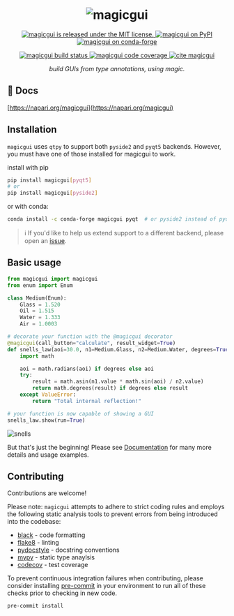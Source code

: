 <h1 align="center">
    <img src="https://raw.githubusercontent.com/napari/magicgui/main/resources/logo_long.png" alt="magicgui" />
</h1>

<p align="center">
  <a href="https://github.com/napari/magicgui/blob/main/LICENSE">
    <img src="https://img.shields.io/github/license/napari/magicgui" alt="magicgui is released under the MIT license." />
  </a>
  <a href="https://pypi.python.org/pypi/magicgui">
    <img src="https://img.shields.io/pypi/v/magicgui.svg" alt="magicgui on PyPI" />
  </a>
  <a href="https://anaconda.org/conda-forge/magicgui">
    <img src="https://img.shields.io/conda/vn/conda-forge/magicgui" alt="magicgui on conda-forge" />
  </a>
  </p>
  <p align="center">
  <a href="https://github.com/napari/magicgui/actions/workflows/test_and_deploy.yml">
    <img src="https://github.com/napari/magicgui/actions/workflows/test_and_deploy.yml/badge.svg" alt="magicgui build status" />
  </a>
  <a href="https://codecov.io/gh/napari/magicgui">
    <img src="https://codecov.io/gh/napari/magicgui/branch/main/graph/badge.svg" alt="magicgui code coverage" />
  </a>
  <a href="https://zenodo.org/badge/latestdoi/238805437">
    <img src="https://zenodo.org/badge/238805437.svg" alt="cite magicgui" />
  </a>
</p>

<p align="center">
 <em>build GUIs from type annotations, using magic.</em>
</p>


## 📖 Docs

[https://napari.org/magicgui](https://napari.org/magicgui)

## Installation

`magicgui` uses `qtpy` to support both `pyside2` and `pyqt5` backends.  However, you
must have one of those installed for magicgui to work.

install with pip

```bash
pip install magicgui[pyqt5]
# or
pip install magicgui[pyside2]
```

or with conda:

```bash
conda install -c conda-forge magicgui pyqt  # or pyside2 instead of pyqt
```

> :information_source: If you'd like to help us extend support to a different backend,
> please open an [issue](https://github.com/napari/magicgui/issues).

## Basic usage

```python
from magicgui import magicgui
from enum import Enum

class Medium(Enum):
    Glass = 1.520
    Oil = 1.515
    Water = 1.333
    Air = 1.0003

# decorate your function with the @magicgui decorator
@magicgui(call_button="calculate", result_widget=True)
def snells_law(aoi=30.0, n1=Medium.Glass, n2=Medium.Water, degrees=True):
    import math

    aoi = math.radians(aoi) if degrees else aoi
    try:
        result = math.asin(n1.value * math.sin(aoi) / n2.value)
        return math.degrees(result) if degrees else result
    except ValueError:
        return "Total internal reflection!"

# your function is now capable of showing a GUI
snells_law.show(run=True)
```

![snells](https://raw.githubusercontent.com/napari/magicgui/main/resources/snells.png)

But that's just the beginning!  Please see [Documentation](https://napari.org/magicgui) for many more details
and usage examples.

## Contributing

Contributions are welcome!

Please note: `magicgui` attempts to adhere to strict coding rules and employs the
following static analysis tools to prevent errors from being introduced into the
codebase:

- [black](https://github.com/psf/black) - code formatting
- [flake8](https://github.com/PyCQA/flake8) - linting
- [pydocstyle](https://github.com/PyCQA/pydocstyle/) - docstring conventions
- [mypy](http://mypy-lang.org/) - static type anaylsis
- [codecov](https://codecov.io/) - test coverage

To prevent continuous integration failures when contributing, please consider installing
[pre-commit](https://pre-commit.com/) in your environment to run all of these checks
prior to checking in new code.

```shell
pre-commit install
```
